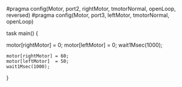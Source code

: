 

#pragma config(Motor,  port2,           rightMotor,    tmotorNormal, openLoop, reversed)
#pragma config(Motor,  port3,           leftMotor,     tmotorNormal, openLoop)

task main()
{

  motor[rightMotor] = 0;
	motor[leftMotor]  = 0;
	wait1Msec(1000);

	motor[rightMotor] = 60;
	motor[leftMotor]  = 50;
	wait1Msec(1000);
}
